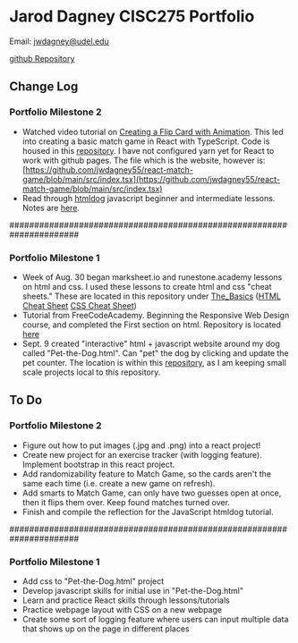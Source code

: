 # Jarod Dagney CISC275 Portfolio

Email: <jwdagney@udel.edu>

[github Repository](https://github.com/jwdagney55/jwdagney55.github.io)

## Change Log
### Portfolio Milestone 2
- Watched video tutorial on [Creating a Flip Card with Animation](https://www.youtube.com/watch?v=qrZFo1jLG-4). This led into creating a basic match game in React with TypeScript. Code is housed in this [repository](https://github.com/jwdagney55/react-match-game). I have not configured yarn yet for React to work with github pages. The file which is the website, however is: [https://github.com/jwdagney55/react-match-game/blob/main/src/index.tsx](https://github.com/jwdagney55/react-match-game/blob/main/src/index.tsx)
- Read through [htmldog](https://htmldog.com/guides/javascript/) javascript beginner and intermediate lessons. Notes are [here](https://github.com/jwdagney55/jwdagney55.github.io/blob/main/The_Basics/JavaScript.txt).

######################################################################
### Portfolio Milestone 1
- Week of Aug. 30 began marksheet.io and runestone.academy lessons on html and css. I used these lessons to create html and css "cheat sheets." These are located in this repository under [The_Basics](https://github.com/jwdagney55/jwdagney55.github.io/tree/main/The_Basics) ([HTML Cheat Sheet](https://github.com/jwdagney55/jwdagney55.github.io/blob/main/The_Basics/HTML-CheatSheet.html) [CSS Cheat Sheet](https://github.com/jwdagney55/jwdagney55.github.io/blob/main/The_Basics/CSS_TestSite.html))
- Tutorial from FreeCodeAcademy. Beginning the Responsive Web Design course, and completed the First section on html. Repository is located [here](https://github.com/jwdagney55/CISC275-Tutorials)
- Sept. 9 created "interactive" html + javascript website around my dog called "Pet-the-Dog.html". Can "pet" the dog by clicking and update the pet counter. The location is within this [repository](https://github.com/jwdagney55/jwdagney55.github.io/tree/main/Projects), as I am keeping small scale projects local to this repository.

## To Do
### Portfolio Milestone 2
- Figure out how to put images (.jpg and .png) into a react project!
- Create new project for an exercise tracker (with logging feature). Implement bootstrap in this react project.
- Add randomizability feature to Match Game, so the cards aren't the same each time (i.e. create a new game on refresh).
- Add smarts to Match Game, can only have two guesses open at once, then it flips them over. Keep found matches turned over.
- Finish and compile the reflection for the JavaScript htmldog tutorial.

######################################################################

### Portfolio Milestone 1
- Add css to "Pet-the-Dog.html" project
- Develop javascript skills for initial use in "Pet-the-Dog.html"
- Learn and practice React skills through lessons/tutorials
- Practice webpage layout with CSS on a new webpage
- Create some sort of logging feature where users can input multiple data that shows up on the page in different places

